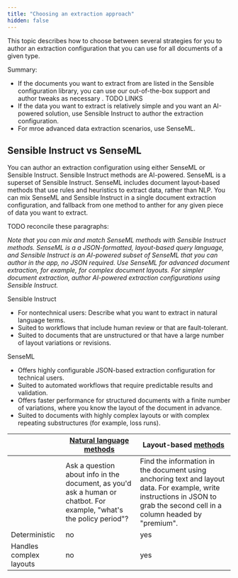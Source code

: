 ```yaml
---
title: "Choosing an extraction approach"
hidden: false
---
```


This topic describes how to choose between several strategies for you to author an extraction configuration that you can use for all documents of a given type. 

Summary:

- If the documents you want to extract from are listed in the Sensible configuration library, you can use our out-of-the-box support and author tweaks as necessary . TODO LINKS
- If the data you want to extract is relatively simple and you want an AI-powered solution, use Sensible Instruct to author the extraction configuration.
- For mroe advanced data extraction scenarios, use SenseML.



Sensible Instruct vs SenseML
---

You can author an extraction configuration using either SenseML or Sensible Instruct. Sensible Instruct methods are AI-powered. SenseML is a superset of Sensible Instruct. SenseML includes document layout-based methods that use rules and heuristics to extract data, rather than NLP.  You can mix SenseML and Sensible Instruct in a single document extraction configuration, and fallback from one method to anther for any given piece of data you want to extract.



TODO reconcile these paragraphs:

*Note that you can mix and match SenseML methods with Sensible Instruct methods. SenseML is a a JSON-formatted, layout-based query language, and Sensible Instruct is an AI-powered subset of SenseML that you can author in the app, no JSON required. Use SenseML for advanced document extraction, for example, for complex document layouts. For simpler document extraction, author AI-powered extraction configurations using Sensible Instruct.* 

Sensible Instruct

- For nontechnical users: Describe what you want to extract in natural language terms.
- Suited to workflows that include human review or that are fault-tolerant.
- Suited to documents that are unstructured or that have a large number of layout variations or revisions.

SenseML

-  Offers highly configurable JSON-based extraction configuration for technical users.
-  Suited to automated workflows that require predictable results and validation.
-  Offers faster performance for  structured documents with a finite number of variations, where you know the layout of the document in advance.
-  Suited to documents with highly complex layouts or with complex repeating substructures (for example, loss runs).



|                         | [Natural language methods](doc:natural-language-methods)     | Layout-based [methods](doc:methods)                          |
| ----------------------- | ------------------------------------------------------------ | ------------------------------------------------------------ |
|                         | Ask a question about info in the document, as you'd ask a human or chatbot. For example, "what's the policy period"? | Find the information in the document using anchoring text and layout data. For example, write instructions in JSON to grab the second cell in a column headed by "premium". |
| Deterministic           | no                                                           | yes                                                          |
| Handles complex layouts | no                                                           | yes                                                          |



